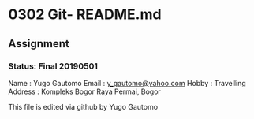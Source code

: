 # 0302 Git- README.md
## Assignment
### Status: Final 20190501

Name 	: Yugo Gautomo
Email	: y_gautomo@yahoo.com
Hobby	: Travelling
Address : Kompleks Bogor Raya Permai, Bogor

This file is edited via github by Yugo Gautomo
